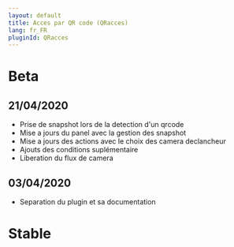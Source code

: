 ```yaml
---
layout: default
title: Acces par QR code (QRacces)
lang: fr_FR
pluginId: QRacces
---
```


# Beta
## 21/04/2020
* Prise de snapshot lors de la detection d'un qrcode
* Mise a jours du panel avec la gestion des snapshot
* Mise a jours des actions avec le choix des camera declancheur
* Ajouts des conditions suplémentaire
* Liberation du flux de camera
## 03/04/2020

* Separation du plugin et sa documentation

# Stable

